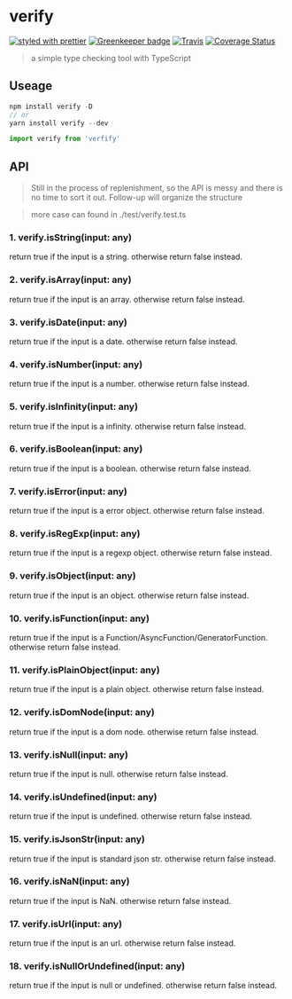 # verify

[![styled with prettier](https://img.shields.io/badge/styled_with-prettier-ff69b4.svg)](https://github.com/prettier/prettier)
[![Greenkeeper badge](https://badges.greenkeeper.io/alexjoverm/typescript-library-starter.svg)](https://greenkeeper.io/)
[![Travis](https://travis-ci.org/cbbfcd/fire.svg?branch=master)](https://travis-ci.org/cbbfcd/fire.svg?branch=master)
[![Coverage Status](https://coveralls.io/repos/github/cbbfcd/fire/badge.svg)](https://coveralls.io/github/cbbfcd/fire)

> a simple type checking tool with TypeScript

## Useage

```js
npm install verify -D
// or
yarn install verify --dev

import verify from 'verfify'
```

## API

> Still in the process of replenishment, so the API is messy and there is no time to sort it out. Follow-up will organize the structure

> more case can found in ./test/verify.test.ts

### 1. verify.isString(input: any)

return true if the input is a string. otherwise return false instead.

### 2. verify.isArray(input: any)

return true if the input is an array. otherwise return false instead.

### 3. verify.isDate(input: any)

return true if the input is a date. otherwise return false instead.

### 4. verify.isNumber(input: any)

return true if the input is a number. otherwise return false instead.

### 5. verify.isInfinity(input: any)

return true if the input is a infinity. otherwise return false instead.

### 6. verify.isBoolean(input: any)

return true if the input is a boolean. otherwise return false instead.

### 7. verify.isError(input: any)

return true if the input is a error object. otherwise return false instead.

### 8. verify.isRegExp(input: any)

return true if the input is a regexp object. otherwise return false instead.

### 9. verify.isObject(input: any)

return true if the input is an object. otherwise return false instead.

### 10. verify.isFunction(input: any)

return true if the input is a Function/AsyncFunction/GeneratorFunction. otherwise return false instead.

### 11. verify.isPlainObject(input: any)

return true if the input is a plain object. otherwise return false instead.

### 12. verify.isDomNode(input: any)

return true if the input is a dom node. otherwise return false instead.

### 13. verify.isNull(input: any)

return true if the input is null. otherwise return false instead.

### 14. verify.isUndefined(input: any)

return true if the input is undefined. otherwise return false instead.

### 15. verify.isJsonStr(input: any)

return true if the input is standard json str. otherwise return false instead.

### 16. verify.isNaN(input: any)

return true if the input is NaN. otherwise return false instead.

### 17. verify.isUrl(input: any)

return true if the input is an url. otherwise return false instead.

### 18. verify.isNullOrUndefined(input: any)

return true if the input is null or undefined. otherwise return false instead.

